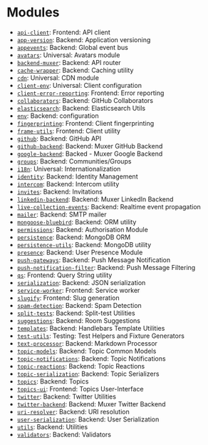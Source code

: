# Modules

* [`api-client`](./api-client): Frontend: API client
* [`app-version`](./app-version): Backend: Application versioning
* [`appevents`](./appevents): Backend: Global event bus
* [`avatars`](./avatars): Universal: Avatars module
* [`backend-muxer`](./backend-muxer): Backend: API router
* [`cache-wrapper`](./cache-wrapper): Backend: Caching utility
* [`cdn`](./cdn): Universal: CDN module
* [`client-env`](./client-env): Universal: Client configuration
* [`client-error-reporting`](./client-error-reporting): Frontend: Error reporting
* [`collaborators`](./collaborators): Backend: GitHub Collaborators
* [`elasticsearch`](./elasticsearch): Backend: Elasticsearch Utils
* [`env`](./env): Backend: configuration
* [`fingerprinting`](./fingerprinting): Frontend: Client fingerprinting
* [`frame-utils`](./frame-utils): Frontend: Client utility
* [`github`](./github): Backend: GitHub API
* [`github-backend`](./github-backend): Backend: Muxer GitHub Backend
* [`google-backend`](./google-backend): Backed - Muxer Google Backend
* [`groups`](./groups): Backend: Communities/Groups
* [`i18n`](./i18n): Universal: Internationalization
* [`identity`](./identity): Backend: Identity Management
* [`intercom`](./intercom): Backend: Intercom utility
* [`invites`](./invites): Backend: Invitations
* [`linkedin-backend`](./linkedin-backend): Backend: Muxer LinkedIn Backend
* [`live-collection-events`](./live-collection-events): Backend: Realtime event propagation
* [`mailer`](./mailer): Backend: SMTP mailer
* [`mongoose-bluebird`](./mongoose-bluebird): Backend: ORM utility
* [`permissions`](./permissions): Backend: Authorisation Module
* [`persistence`](./persistence): Backend: MongoDB ORM
* [`persistence-utils`](./persistence-utils): Backend: MongoDB utility
* [`presence`](./presence): Backend: User Presence Module
* [`push-gateways`](./push-gateways): Backend: Push Message Notification
* [`push-notification-filter`](./push-notification-filter): Backend: Push Message Filtering
* [`qs`](./qs): Frontend: Query String utility
* [`serialization`](./serialization): Backend: JSON serialization
* [`service-worker`](./service-worker): Frontend: Service worker
* [`slugify`](./slugify): Frontend: Slug generation
* [`spam-detection`](./spam-detection): Backend: Spam Detection
* [`split-tests`](./split-tests): Backend: Split-test Utilities
* [`suggestions`](./suggestions): Backend: Room Suggestions
* [`templates`](./templates): Backend: Handlebars Template Utilities
* [`test-utils`](./test-utils): Testing: Test Helpers and Fixture Generators
* [`text-processor`](./text-processor): Backend: Markdown Processor
* [`topic-models`](./topic-models): Backend: Topic Common Models
* [`topic-notifications`](./topic-notifications): Backend: Topic Notifications
* [`topic-reactions`](./topic-reactions): Backend: Topic Reactions
* [`topic-serialization`](./topic-serialization): Backend: Topic Serializers
* [`topics`](./topics): Backend: Topics
* [`topics-ui`](./topics-ui): Frontend: Topics User-Interface
* [`twitter`](./twitter): Backend: Twitter Utilities
* [`twitter-backend`](./twitter-backend): Backend: Muxer Twitter Backend
* [`uri-resolver`](./uri-resolver): Backend: URI resolution
* [`user-serialization`](./user-serialization): Backend: User Serialization
* [`utils`](./utils): Backend: Utilities
* [`validators`](./validators): Backend: Validators
